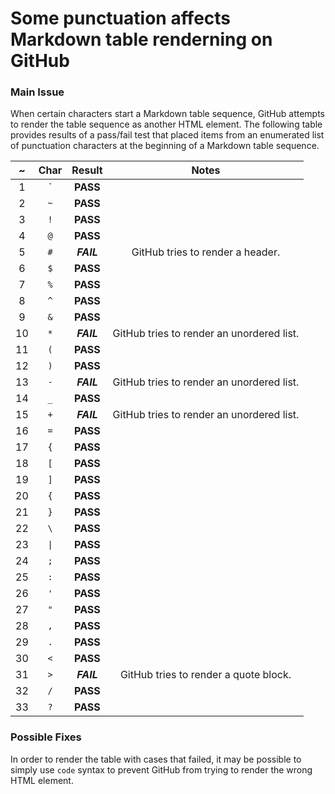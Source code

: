 # Some punctuation affects Markdown table renderning on GitHub

### Main Issue

When certain characters start a Markdown table sequence, GitHub attempts to render the table sequence as another HTML element. The following table provides results of a pass/fail test that placed items from an enumerated list of punctuation characters at the beginning of a Markdown table sequence.

~ | Char | Result | Notes
:--: | :--: | :--: | :--:
1 | ` | **PASS** |
2 | `~` | **PASS** |
3 | `!` | **PASS** |
4 | `@` | **PASS** |
5 | `#` | ***FAIL*** | GitHub tries to render a header.
6 | `$` | **PASS** |
7 | `%` | **PASS** |
8 | `^` | **PASS** |
9 | `&` | **PASS** |
10 | `*` | ***FAIL*** | GitHub tries to render an unordered list.
11 | `(` | **PASS** |
12 | `)` | **PASS** |
13 | `-` | ***FAIL*** | GitHub tries to render an unordered list.
14 | `_` | **PASS** |
15 | `+` | ***FAIL*** | GitHub tries to render an unordered list.
16 | `=` | **PASS** |
17 | `{` | **PASS** |
18 | `[` | **PASS** |
19 | `]` | **PASS** |
20 | `{` | **PASS** |
21 | `}` | **PASS** |
22 | `\` | **PASS** |
23 | `\|` | **PASS** |
24 | `;` | **PASS** |
25 | `:` | **PASS** |
26 | `'` | **PASS** |
27 | `"` | **PASS** |
28 | `,` | **PASS** |
29 | `.` | **PASS** |
30 | `<` | **PASS** |
31 | `>` | ***FAIL*** | GitHub tries to render a quote block.
32 | `/` | **PASS** |
33 | `?` | **PASS** |

### Possible Fixes

In order to render the table with cases that failed, it may be possible to simply use `code` syntax to prevent GitHub from trying to render the wrong HTML element.

